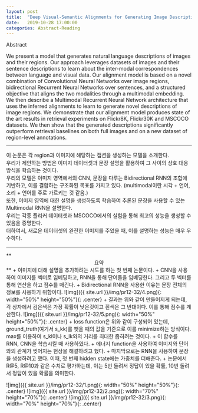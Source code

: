 ```yaml
---
layout: post
title:  "Deep Visual-Semantic Alignments for Generating Image Descriptions"
date:   2019-10-28 17:00:00
categories: Abstract-Reading
---
```


Abstract

We present a model that generates natural language descriptions of images and their regions. Our approach leverages datasets of images and their sentence descriptions to learn about the inter-modal correspondences between language and visual data. Our alignment model is based on a novel combination of Convolutional Neural Networks over image regions, bidirectional Recurrent Neural Networks over sentences, and a structured objective that aligns the two modalities through a multimodal embedding. We then describe a Multimodal Recurrent Neural Network architecture that uses the inferred alignments to learn to generate novel descriptions of image regions. We demonstrate that our alignment model produces state of the art results in retrieval experiments on Flickr8K, Flickr30K and MSCOCO datasets. We then show that the generated descriptions significantly outperform retrieval baselines on both full images and on a new dataset of region-level annotations.<br>
<hr>
이 논문은 각 region과 이미지에 해당하는 캡션을 생성하는 모델을 소개한다.<span style="line-height:150%"><br></span>
우리가 제안하는 방법은 이미지 데이터셋과 문장 설명을 활용하여 그 사이의 상호 대응 방식을 학습하는 것이다.<span style="line-height:150%"><br></span>
우리의 모델은 이미지 영역에서의 CNN, 문장을 다루는 Bidirectional RNN의 조합에 기반하고, 이를 결합하는 구조화된 목표를 가지고 있다. (multimodal이란 시각 + 언어, 소리 + 언어를 주로 가르키는 것 같음.)<span style="line-height:150%"><br></span>
또한, 이미지 영역에 대한 설명을 생성하도록 학습하여 추론된 문장을 사용할 수 있는 Multimodal RNN을 설명한다.<span style="line-height:150%"><br></span>
우리는 각종 플리커 데이터셋과 MSCOCO에서의 실험을 통해 최고의 성능을 생성할 수 있음을 증명한다.<span style="line-height:150%"><br></span>
더하여서, 새로운 데이터셋의 완전한 이미지를 주었을 때, 이를 설명하는 성능은 매우 우수하다.<span style="line-height:150%"><br></span>

<hr>
**<center>요약</center>**
+ 이미지에 대해 설명을 추가하려는 시도를 하는 첫 번째 논문이다.
+ CNN을 사용하여 이미지를 벡터로 임베딩하고, RNN을 통해 단어들을 임베딩한다. 그리고 두 벡터를 통해 연산을 하고 점수를 매긴다.
+ Bidirectional RNN을 사용한 이유는 문장 전체의 정보를 사용하기 위함이다.
![img]({{ site.url }}/img/pr12-32/4.png){: width="50%" height="50%"}{: .center}
+ 결과는 위와 같이 만들어지게 되는데, 각 상자에서 검은색은 가장 확률이 낮은것이고 흰색은 그 반대이다. 이를 통해 점수를 계산한다.
![img]({{ site.url }}/img/pr12-32/5.png){: width="50%" height="50%"}{: .center}
+ loss function은 위와 같이 구성되어 있는데, ground_truth(여기서 s_kk)를 뺏을 때의 값을 기준으로 이를 minimize하는 방식이다. max를 이용하여 s_kl이나 s_lk와의 거리를 최대한 좁히려는 것이다.
+ 이 함수를 RNN, CNN을 학습시킬 때 사용하였다.
+ 에너지 function을 사용하여 이미지와 단어와의 관계가 찢어지는 현상을 해결하려고 했다.
+ 마지막으로는 RNN을 사용하여 문장을 생성하려고 했다. 이때, 첫 번째 hidden state에는 가중치를 더해준다.
+ 논문에서 R@5, R@10과 같은 수치로 평가하는데, 이는 5번 돌려서 정답이 있을 확률, 10번 돌려서 정답이 있을 확률을 의미한다.

![img]({{ site.url }}/img/pr12-32/1.png){: width="50%" height="50%"}{: .center}
![img]({{ site.url }}/img/pr12-32/2.png){: width="70%" height="70%"}{: .center}
![img]({{ site.url }}/img/pr12-32/3.png){: width="70%" height="70%"}{: .center}
